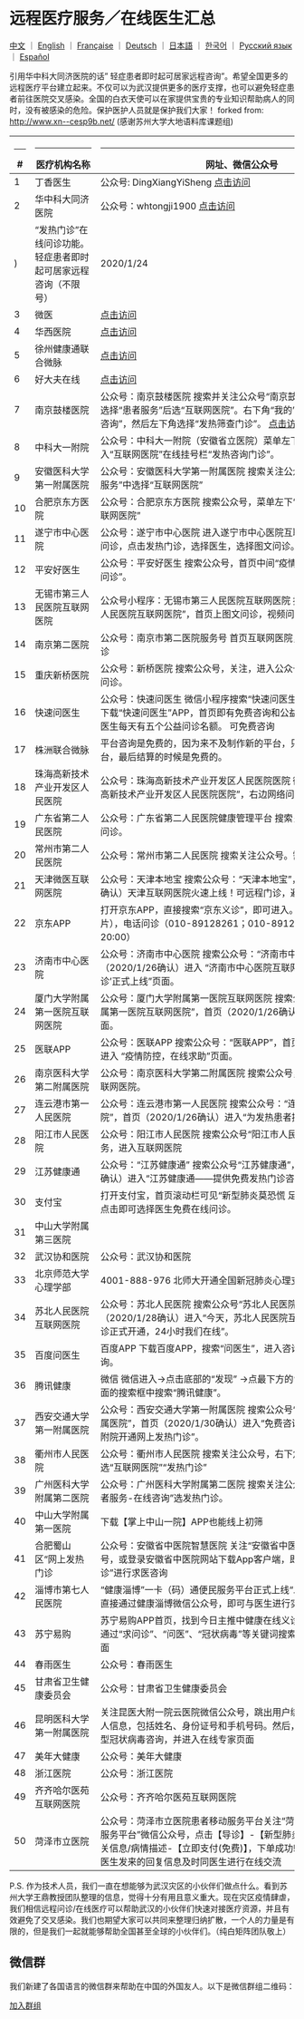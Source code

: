 # 远程医疗服务／在线医生汇总

[中文](./README.md) ｜ [English](./README-en.md) ｜ [Française](./README-fr.md) ｜ [Deutsch](./README-de.md) ｜ [日本語](./README-jp.md) ｜ [한국어](./README-kr.md)  ｜ [Русский язык](./README-ru.md)  ｜ [Español](./README-es.md)  

引用华中科大同济医院的话” 轻症患者即时起可居家远程咨询”。希望全国更多的远程医疗平台建立起来。不仅可以为武汉提供更多的医疗支撑，也可以避免轻症患者前往医院交叉感染。全国的白衣天使可以在家提供宝贵的专业知识帮助病人的同时，没有被感染的危险。保护医护人员就是保护我们大家！ forked from: http://www.xn--cesp9b.net/  (感谢苏州大学大地语料库课题组)

| <hr size=1 ALIGN=CENTER> # | <hr width = 100 size=1 ALIGN=CENTER> 医疗机构名称 </hr> | <hr width = 500 size=1 ALIGN=CENTER> 网址、微信公众号 </hr> | <hr width = "500" size=1 ALIGN=CENTER> 服务内容（收费情况）</hr> | <hr width = 100 size=1 ALIGN=CENTER> 添加日期 </hr>  |
|---|--------------|---------------------------|-------------------------------|-----------|
| 1 | 丁香医生     | 公众号: DingXiangYiSheng [点击访问](https://img1.dxycdn.com/2020/0125/993/3392865907226580601-22.jpg) | 防范新型肺炎·湖北地区免费义诊 | 2020/1/24 |
| 2 | 华中科大同济医院 |公众号：whtongji1900 [点击访问](https://wm-github-images.s3-ap-northeast-1.amazonaws.com/wuhan/hospital/tongji.png)
) |“发热门诊”在线问诊功能。轻症患者即时起可居家远程咨询（不限号）| 2020/1/24 |
| 3 | 微医| [点击访问](https://promo.guahao.com/topic/pneumonia)|免费义诊|2020/1/24|
| 4 | 华西医院|[点击访问](https://h5hyt.cd120.com/ncov/index?token=5521445_token_WX1934b6accb9ac50d8e21223d73b6777e_token_1752085387&userId=5521445&organCode=HID0101&openId=ocZagjv41d33u19YN6a35WdagH6Y) | 免费咨询 | 2020/1/26|
| 5 | 徐州健康通联合微脉|[点击访问](https://m.myweimai.com/hd/publish/index.f94879867f3ec5e6014bed4efec5328d.html?from=singlemessage&isappinstalled=0)|   免费在线义诊  | 2020/1/26|
| 6 | 好大夫在线|[点击访问](https://www.haodf.com/jibing/feiyan.htm)| 收费未知|2020/1/24|
| 7 | 南京鼓楼医院|公众号：南京鼓楼医院 搜索并关注公众号“南京鼓楼医院”，右下角菜单选择“患者服务”后选“互联网医院”。右下角“我的”注册后选“图文/视频咨询”，然后左下角选择“发热筛查门诊”。 [点击访问](https://wm-github-images.s3-ap-northeast-1.amazonaws.com/wuhan/hospital/gulou.png) |网上发热筛查门诊|2020/1/25|
| 8 |中科大一附院|公众号：中科大一附院（安徽省立医院）菜单左下角“就医服务”进入“互联网医院”在线挂号栏“发热咨询门诊”。|菜单左下角“就医服务”进入“互联网医院”在线挂号栏“发热咨询门诊”。免费发热咨询门诊。视频或问诊方式咨询解答。在线查看检验报告。|2020/1/25|
| 9 | 安徽医科大学第一附属医院 |公众号：安徽医科大学第一附属医院 搜索关注公众号，菜单左下“就医服务”中选择“互联网医院” |免费咨询门诊|2020/1/25|
| 10 | 合肥京东方医院|公众号：合肥京东方医院 搜索公众号，菜单左下“就医服务”中选择“互联网医院”|免费咨询门诊|2020/1/25|
| 11 | 遂宁市中心医院|公众号：遂宁市中心医院 进入遂宁市中心医院互联网医院，点击在线问诊，点击发热门诊，选择医生，选择图文问诊。|互联网医院发热门诊|2020/1/25|
| 12 |平安好医生 |公众号：平安好医生 搜索公众号，首页中间“疫情问诊”进入“冠状病毒问诊”。|冠状病毒问诊|2020/1/25|
| 13 | 无锡市第三人民医院互联网医院 |公众号小程序：无锡市第三人民医院互联网医院 搜索关注“无锡市第三人民医院互联网医院”，首页上图文问诊，视频问诊|    图文问诊，视频问诊|2020/1/25|
| 14 | 南京第二医院  | 公众号：南京市第二医院服务号 首页互联网医院，图文问诊，视频问诊 |发热门诊，图文问诊，视频问诊|2020/1/25|
| 15 |重庆新桥医院|公众号：新桥医院 搜索公众号，关注，进入公众号，掌上医院，在线问诊。|在线问诊|2020/1/25|
| 16 |快速问医生|公众号：快速问医生 微信小程序搜索“快速问医生”即可免费咨询，或者下载“快速问医生”APP，首页即有免费咨询和公益问诊通道，平台每个医生每天有五个公益问诊名额。 可免费咨询| 有免费和收费|2020/1/25|
| 17 | 株洲联合微脉| 平台咨询是免费的，因为来不及制作新的平台，只能使用原来的付费平台，最后结算的时候是免费的。|在线义诊|2020/1/25|
| 18 | 珠海高新技术产业开发区人民医院 |公众号：珠海高新技术产业开发区人民医院医院 微信小程序搜索“珠海高新技术产业开发区人民医院医院”，右边网络问诊。| 网络问诊|2020/1/25|
| 19 | 广东省第二人民医院 |公众号：广东省第二人民医院健康管理平台 搜索关注公众号。登录后问诊。|在线问诊|2020/1/25|
| 20 | 常州市第二人民医院 |公众号：常州市第二人民医院 搜索关注公众号。需要注册。| 网上发热门诊|2020/1/25|
| 21 | 天津微医互联网医院 |公众号：天津本地宝 搜索公众号：“天津本地宝”，首页（2020/1/26确认）天津互联网医院火速上线！可远程门诊，避免交叉感染风险！| 远程门诊 |2020/1/26|
| 22 | 京东APP|打开京东APP，直接搜索“京东义诊”，即可进入。急速问诊（文字，图片），电话问诊（010-89128261；010-89128263每天8:00-20:00）| 急速问诊和电话问诊|2020/1/26|
| 23 | 济南市中心医院 |公众号：济南市中心医院 搜索公众号：“济南市中心医院”，首页（2020/1/26确认）进入 “济南市中心医院互联网医院’发热咨询门诊’正式上线”页面。|在线问诊|2020/1/26|
| 24 | 厦门大学附属第一医院互联网医院 | 公众号：厦门大学附属第一医院互联网医院 搜索公众号：“厦门大学附属第一医院互联网医院”，首页（2020/1/26确认）进入 “发热门诊”页面。| 在线问诊 | 2020/1/26|
| 25 | 医联APP|公众号：医联APP 搜索公众号：“医联APP”，首页（2020/1/26确认）进入 “疫情防控，在线求助”页面。| 7*24小时咨询| 2020/1/26|
| 26 | 南京医科大学第二附属医院| 公众号：南京医科大学第二附属医院 搜索公众号，进入就医服务，互联网医院。|互联网医院| 2020/1/26|
| 27 | 连云港市第一人民医院|公众号：连云港市第一人民医院 搜索公众号：“连云港市第一人民医院”，首页（2020/1/26确认）进入“为发热患者提供免费在线咨询”|  发热患者免费在线咨询| 2020/1/26|
| 28 | 阳江市人民医院|公众号：阳江市人民医院 搜索公众号“阳江市人民医院”，菜单医疗服务，进入互联网医院|互联网医院|2020/1/26|
| 29 | 江苏健康通|公众号：“江苏健康通” 搜索公众号“江苏健康通”，首页（2020/1/26确认）进入“江苏健康通――提供免费发热门诊咨询服务的统一门户”| 免费发热门诊|2020/1/26|
| 30 | 支付宝|打开支付宝，首页滚动栏可见“新型肺炎莫恐慌 足不出户免费问医生”，点击即可选择医生免费在线问诊。| 支付宝为武汉市民开通免费义诊入口，常见病可在线诊断| 2020/1/26|
| 31 | 中山大学附属第三医院|                           | 	免费咨询 | 2020/1/26|
| 32 | 武汉协和医院 | 公众号：武汉协和医院 | 免费发热咨询门诊|2020/1/26|
| 33 | 北京师范大学心理学部|4001-888-976 北师大开通全国新冠肺炎心理支持400热线 | 心理学咨询                              |  2020/1/26 |
| 34 | 苏北人民医院互联网医院|公众号：苏北人民医院 搜索公众号“苏北人民医院”，首页（2020/1/28确认）进入“今天，苏北人民医院互联网医院发热咨询门诊正式开通，24小时我们在线”。| 发热咨询门诊                              |  2020/1/28 |
| 35 | 百度问医生|百度APP 下载百度APP，搜索“问医生”，进入咨询页面，点击免费咨询。| 免费咨询                              |  2020/1/28|
| 36 | 腾讯健康|微信 微信进入→点击底部的“发现” →点最下方的“小程序” →然后在上面的搜索框中搜索“腾讯健康”。| 免费咨询    |  2020/1/28 |
| 37 | 西安交通大学第一附属医院|公众号：西安交通大学第一附属医院 搜索公众号“西安交通大学第一附属医院”，首页（2020/1/30确认）进入“免费咨询，在线服务！交大一附院开通网上发热门诊”。| 免费发热门诊                              |  2020/1/28|
| 38 | 衢州市人民医院|公众号：衢州市人民医院 搜索关注公众号，右下角“南孔医生”注册后选“互联网医院”“发热门诊”| 心理学咨询 |  2020/1/28 |
| 39 | 广州医科大学附属第二医院|公众号：广州医科大学附属第二医院 搜索关注公众号，点击菜单栏“患者服务-在线咨询”选发热门诊。| 免费发热门诊| 2020/1/28|
| 40 | 中山大学附属第一医院|下载【掌上中山一院】APP也能线上初筛| 线上初筛                              |  2020/1/28 |
| 41 | 合肥蜀山区“网上发热门诊|公众号：安徽省中医院智慧医院 关注“安徽省中医院智慧医院”微信公众号，或登录安徽省中医院网站下载App客户端，即可在“网上发热门诊”进行求医咨询| 网上发热门诊                              |  2020/1/28 |
| 42 | 淄博市第七人民医院|“健康淄博”一卡（码）通便民服务平台正式上线“发热门诊”，发热患者直接通过健康淄博微信公众号，即可与医生进行实时在线问诊咨询| 发热门诊                           |  2020/1/28 |
| 43 | 苏宁易购|苏宁易购APP首页，找到今日主推中健康在线义诊图标点击进入，或者通过“求问诊”、“问医”、“冠状病毒”等关键词搜索进入健康在线义诊页面| 线上初筛                              |  2020/1/28 |
| 44 | 春雨医生|公众号：春雨医生| 线上义诊                              |  2020/1/28 |
| 45 | 甘肃省卫生健康委员会|公众号：甘肃省卫生健康委员会| 线上义诊                               |  2020/1/28 |
| 46 | 昆明医科大学第一附属医院|关注昆医大附一院云医院微信公众号，跳出用户绑定页面，市民填写个人信息，包括姓名、身份证号和手机号码。然后，在手机左下方点击新型冠状病毒咨询，并进入在线专家页面| 线上问诊                                |  2020/1/28 |
| 47 | 美年大健康|公众号：美年大健康| 抗疫心理援助热线                                |  2020/1/28 |
| 48 | 浙江医院|公众号：浙江医院| 在线咨询                                |  2020/1/28 |
| 49 | 齐齐哈尔医苑互联网医院|公众号：齐齐哈尔医苑互联网医院| 在线咨询                                |  2020/1/28 |
| 50 | 菏泽市立医院|公众号：菏泽市立医院患者移动服务平台关注“菏泽市立医院患者移动服务平台”微信公众号，点击【导诊】-【新型肺炎专问】，填写自己相关信息/病情描述-【立即支付(免费)】，下单成功!等待医生接单请留意医生发来的回复信息及时同医生进行在线交流| 在线咨询                                |  2020/1/28 |


P.S. 作为技术人员，我们一直在想能够为武汉灾区的小伙伴们做点什么。看到苏州大学王鼎教授团队整理的信息，觉得十分有用且意义重大。现在灾区疫情肆虐，我们相信远程问诊/在线医疗可以帮助武汉的小伙伴们快速对接医疗资源，并且有效避免了交叉感染。我们也期望大家可以共同来整理归纳扩散，一个人的力量是有限的，但是我们一起就能够帮助全国甚至全球的小伙伴们。（纯白矩阵团队敬上）

## 微信群

我们新建了各国语言的微信群来帮助在中国的外国友人。以下是微信群组二维码：

[加入群组](https://wm-github-images.s3-ap-northeast-1.amazonaws.com/wuhan/wechat/support.png)
